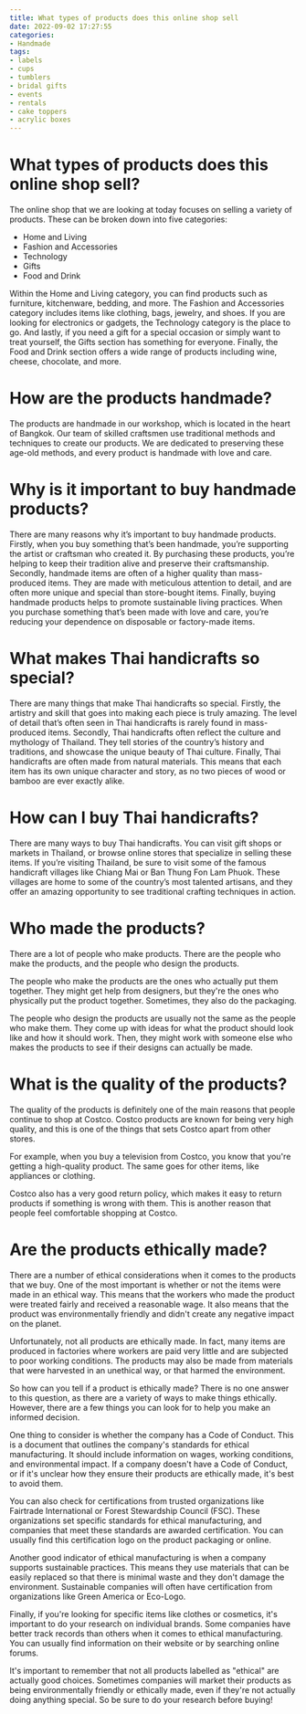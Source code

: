 ```yaml
---
title: What types of products does this online shop sell 
date: 2022-09-02 17:27:55
categories:
- Handmade
tags:
- labels
- cups
- tumblers
- bridal gifts
- events
- rentals
- cake toppers
- acrylic boxes
---
```



#  What types of products does this online shop sell? 
The online shop that we are looking at today focuses on selling a variety of products. These can be broken down into five categories: 
- Home and Living 
- Fashion and Accessories 
- Technology 
- Gifts 
- Food and Drink 

Within the Home and Living category, you can find products such as furniture, kitchenware, bedding, and more. The Fashion and Accessories category includes items like clothing, bags, jewelry, and shoes. If you are looking for electronics or gadgets, the Technology category is the place to go. And lastly, if you need a gift for a special occasion or simply want to treat yourself, the Gifts section has something for everyone. Finally, the Food and Drink section offers a wide range of products including wine, cheese, chocolate, and more.

#  How are the products handmade? 

The products are handmade in our workshop, which is located in the heart of Bangkok. Our team of skilled craftsmen use traditional methods and techniques to create our products. We are dedicated to preserving these age-old methods, and every product is handmade with love and care.

# Why is it important to buy handmade products? 

There are many reasons why it’s important to buy handmade products. Firstly, when you buy something that’s been handmade, you’re supporting the artist or craftsman who created it. By purchasing these products, you’re helping to keep their tradition alive and preserve their craftsmanship. Secondly, handmade items are often of a higher quality than mass-produced items. They are made with meticulous attention to detail, and are often more unique and special than store-bought items. Finally, buying handmade products helps to promote sustainable living practices. When you purchase something that’s been made with love and care, you’re reducing your dependence on disposable or factory-made items.

# What makes Thai handicrafts so special? 

There are many things that make Thai handicrafts so special. Firstly, the artistry and skill that goes into making each piece is truly amazing. The level of detail that’s often seen in Thai handicrafts is rarely found in mass-produced items. Secondly, Thai handicrafts often reflect the culture and mythology of Thailand. They tell stories of the country’s history and traditions, and showcase the unique beauty of Thai culture. Finally, Thai handicrafts are often made from natural materials. This means that each item has its own unique character and story, as no two pieces of wood or bamboo are ever exactly alike.

# How can I buy Thai handicrafts? 

There are many ways to buy Thai handicrafts. You can visit gift shops or markets in Thailand, or browse online stores that specialize in selling these items. If you’re visiting Thailand, be sure to visit some of the famous handicraft villages like Chiang Mai or Ban Thung Fon Lam Phuok. These villages are home to some of the country’s most talented artisans, and they offer an amazing opportunity to see traditional crafting techniques in action.

#  Who made the products? 

There are a lot of people who make products. There are the people who make the products, and the people who design the products. 

The people who make the products are the ones who actually put them together. They might get help from designers, but they're the ones who physically put the product together. Sometimes, they also do the packaging. 

The people who design the products are usually not the same as the people who make them. They come up with ideas for what the product should look like and how it should work. Then, they might work with someone else who makes the products to see if their designs can actually be made.

#  What is the quality of the products? 

The quality of the products is definitely one of the main reasons that people continue to shop at Costco. Costco products are known for being very high quality, and this is one of the things that sets Costco apart from other stores. 

For example, when you buy a television from Costco, you know that you're getting a high-quality product. The same goes for other items, like appliances or clothing. 

Costco also has a very good return policy, which makes it easy to return products if something is wrong with them. This is another reason that people feel comfortable shopping at Costco.

#  Are the products ethically made?

There are a number of ethical considerations when it comes to the products that we buy. One of the most important is whether or not the items were made in an ethical way. This means that the workers who made the product were treated fairly and received a reasonable wage. It also means that the product was environmentally friendly and didn't create any negative impact on the planet.

Unfortunately, not all products are ethically made. In fact, many items are produced in factories where workers are paid very little and are subjected to poor working conditions. The products may also be made from materials that were harvested in an unethical way, or that harmed the environment.

So how can you tell if a product is ethically made? There is no one answer to this question, as there are a variety of ways to make things ethically. However, there are a few things you can look for to help you make an informed decision.

One thing to consider is whether the company has a Code of Conduct. This is a document that outlines the company's standards for ethical manufacturing. It should include information on wages, working conditions, and environmental impact. If a company doesn't have a Code of Conduct, or if it's unclear how they ensure their products are ethically made, it's best to avoid them.

You can also check for certifications from trusted organizations like Fairtrade International or Forest Stewardship Council (FSC). These organizations set specific standards for ethical manufacturing, and companies that meet these standards are awarded certification. You can usually find this certification logo on the product packaging or online.

Another good indicator of ethical manufacturing is when a company supports sustainable practices. This means they use materials that can be easily replaced so that there is minimal waste and they don't damage the environment. Sustainable companies will often have certification from organizations like Green America or Eco-Logo.

Finally, if you're looking for specific items like clothes or cosmetics, it's important to do your research on individual brands. Some companies have better track records than others when it comes to ethical manufacturing. You can usually find information on their website or by searching online forums.

It's important to remember that not all products labelled as "ethical" are actually good choices. Sometimes companies will market their products as being environmentally friendly or ethically made, even if they're not actually doing anything special. So be sure to do your research before buying!